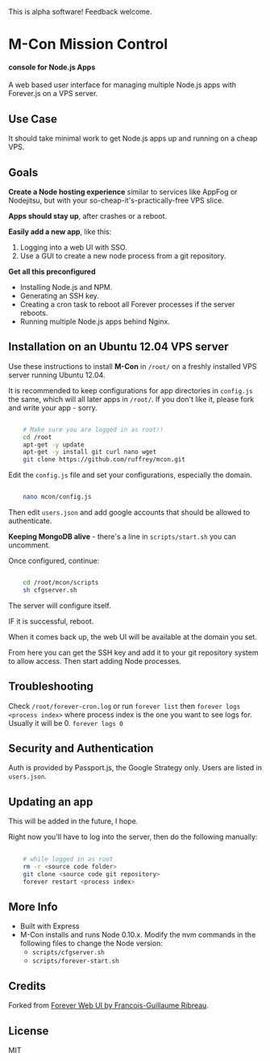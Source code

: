 This is alpha software! Feedback welcome.

# M-Con Mission Control
#### console for Node.js Apps

A web based user interface for managing multiple Node.js apps with Forever.js on a VPS server.

## Use Case

It should take minimal work to get Node.js apps up and running on a cheap VPS.

## Goals

**Create a Node hosting experience** similar to services like AppFog or Nodejitsu, but with your so-cheap-it's-practically-free VPS slice.

**Apps should stay up**, after crashes or a reboot.

**Easily add a new app**, like this:

1. Logging into a web UI with SSO.
1. Use a GUI to create a new node process from a git repository.

**Get all this preconfigured**
- Installing Node.js and NPM.
- Generating an SSH key.
- Creating a cron task to reboot all Forever processes if the server reboots.
- Running multiple Node.js apps behind Nginx.


## Installation on an Ubuntu 12.04 VPS server

Use these instructions to install **M-Con** in `/root/` on a freshly installed VPS server running Ubuntu 12.04.

It is recommended to keep configurations for app directories in `config.js` the same, which will all later apps in `/root/`. If you don't like it, please fork and write your app - sorry.

``` bash

    # Make sure you are logged in as root!!
    cd /root
    apt-get -y update
    apt-get -y install git curl nano wget
    git clone https://github.com/ruffrey/mcon.git
```

Edit the `config.js` file and set your configurations, especially the domain.

``` bash

    nano mcon/config.js
```

Then edit `users.json` and add google accounts that should be allowed to authenticate.

**Keeping MongoDB alive** - there's a line in `scripts/start.sh` you can uncomment.

Once configured, continue:

``` bash

    cd /root/mcon/scripts
    sh cfgserver.sh
```

The server will configure itself. 

IF it is successful, reboot. 

When it comes back up, the web UI will be available at the domain you set.

From here you can get the SSH key and add it to your git repository system to allow access. Then start adding Node processes.


## Troubleshooting

Check `/root/forever-cron.log` or run `forever list` then `forever logs <process index>` where process index is the one you want to see logs for. Usually it will be 0. `forever logs 0`


## Security and Authentication

Auth is provided by Passport.js, the Google Strategy only. Users are listed in `users.json`.

## Updating an app

This will be added in the future, I hope.

Right now you'll have to log into the server, then do the following manually:

``` bash
    
    # while logged in as root
    rm -r <source code folder>
    git clone <source code git repository>
    forever restart <process index>
```


## More Info

- Built with Express
- M-Con installs and runs Node 0.10.x. Modify the nvm commands in the following files to change the Node version:
    - `scripts/cfgserver.sh`
    - `scripts/forever-start.sh`

## Credits

Forked from [Forever Web UI by Francois-Guillaume Ribreau](https://github.com/FGRibreau/forever-webui.git).


## License

MIT
